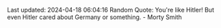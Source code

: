 Last updated: 2024-04-18 06:04:16
Random Quote: You're like Hitler! But even Hitler cared about Germany or something. - Morty Smith